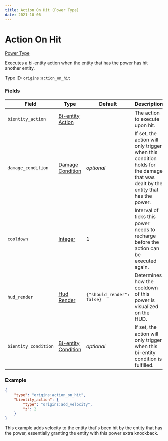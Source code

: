 ```yaml
---
title: Action On Hit (Power Type)
date: 2021-10-06
---
```


# Action On Hit

[Power Type](../power_types.md)

Executes a bi-entity action when the entity that has the power has hit another entity.

Type ID: `origins:action_on_hit`

### Fields

Field | Type | Default | Description
------|------|---------|-------------
`bientity_action` | [Bi-entity Action](../bientity_actions.md) | | The action to execute upon hit.
`damage_condition` | [Damage Condition](../damage_conditions.md) | _optional_ | If set, the action will only trigger when this condition holds for the damage that was dealt by the entity that has the power.
`cooldown` | [Integer](../data_types/integer.md) | 1 | Interval of ticks this power needs to recharge before the action can be executed again.
`hud_render` | [Hud Render](../data_types/hud_render.md) | `{"should_render": false}` | Determines how the cooldown of this power is visualized on the HUD.
`bientity_condition` | [Bi-entity Condition](../bientity_conditions.md) | _optional_ | If set, the action will only trigger when this bi-entity condition is fulfilled.

### Example
```json
{
    "type": "origins:action_on_hit",
    "bientity_action": {
        "type": "origins:add_velocity",
        "z": 2
    }
}
```
This example adds velocity to the entity that's been hit by the entity that has the power, essentially granting the entity with this power extra knockback.
